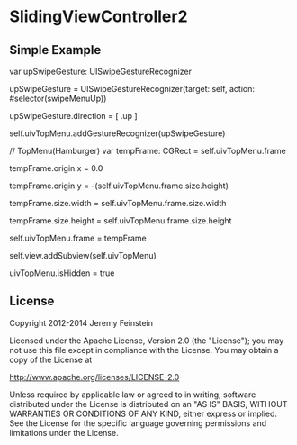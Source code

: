 # SlidingViewController2

Simple Example
--------------

var upSwipeGesture: UISwipeGestureRecognizer

upSwipeGesture = UISwipeGestureRecognizer(target: self, action: #selector(swipeMenuUp))

upSwipeGesture.direction = [ .up ]

self.uivTopMenu.addGestureRecognizer(upSwipeGesture)


// TopMenu(Hamburger)
var tempFrame: CGRect = self.uivTopMenu.frame

tempFrame.origin.x = 0.0

tempFrame.origin.y = -(self.uivTopMenu.frame.size.height)

tempFrame.size.width = self.uivTopMenu.frame.size.width

tempFrame.size.height = self.uivTopMenu.frame.size.height

self.uivTopMenu.frame = tempFrame
        
self.view.addSubview(self.uivTopMenu)
        
uivTopMenu.isHidden = true
        
        
License
-------

Copyright 2012-2014 Jeremy Feinstein

Licensed under the Apache License, Version 2.0 (the "License");
you may not use this file except in compliance with the License.
You may obtain a copy of the License at

http://www.apache.org/licenses/LICENSE-2.0

Unless required by applicable law or agreed to in writing, software
distributed under the License is distributed on an "AS IS" BASIS,
WITHOUT WARRANTIES OR CONDITIONS OF ANY KIND, either express or implied.
See the License for the specific language governing permissions and
limitations under the License.
